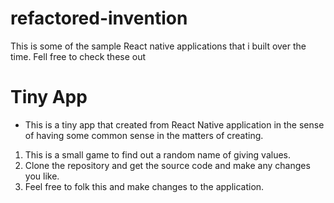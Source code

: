 # refactored-invention
This is some of the sample React native applications that i built over the time. Fell free to check these out
# Tiny App
* This is a tiny app that created from React Native application in the sense of having some common sense in the matters of creating.
1. This is a small game to find out a random name of giving values.
2. Clone the repository and get the source code and make any changes you like.
3. Feel free to folk this and make changes to the application. 